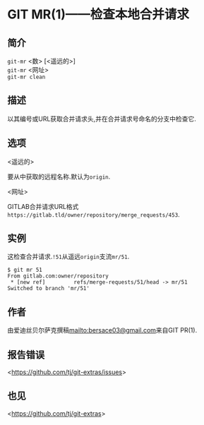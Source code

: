 
# GIT MR(1)——检查本地合并请求

## 简介

`git-mr` \<数> [&lt;遥远的&gt;]<br>
`git-mr` \<网址><br>
`git-mr clean`

## 描述

以其编号或URL获取合并请求头,并在合并请求号命名的分支中检查它.

## 选项

  \<遥远的>

要从中获取的远程名称.默认为`origin`.

  \<网址>

GITLAB合并请求URL格式`https://gitlab.tld/owner/repository/merge_requests/453`.

## 实例

这检查合并请求.`!51`从遥远`origin`支流`mr/51`.

```
$ git mr 51
From gitlab.com:owner/repository
 * [new ref]         refs/merge-requests/51/head -> mr/51
Switched to branch 'mr/51'
```

## 作者

由爱迪丝贝尔萨克撰稿<mailto:bersace03@gmail.com>来自GIT PR(1).

## 报告错误

\<<https://github.com/tj/git-extras/issues>>

## 也见

\<<https://github.com/tj/git-extras>>
